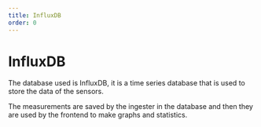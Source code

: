 ```yaml
---
title: InfluxDB
order: 0
---
```

# InfluxDB
The database used is InfluxDB, it is a time series database that is used to store the data of the sensors.

The measurements are saved by the ingester in the database and then they are used by the frontend to make graphs and statistics.
